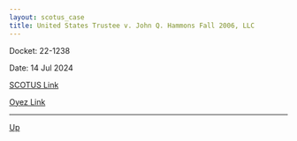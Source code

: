 ```yaml
---
layout: scotus_case
title: United States Trustee v. John Q. Hammons Fall 2006, LLC
---
```


Docket: 22-1238

Date: 14 Jul 2024

[SCOTUS Link](https://www.supremecourt.gov/opinions/23pdf/602us1r38_mlho.pdf)

[Oyez Link](https://www.oyez.org/cases/2024/22-1238)

---

[Up](./README.md)